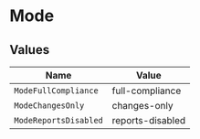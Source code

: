 # Mode


## Values

| Name                  | Value                 |
| --------------------- | --------------------- |
| `ModeFullCompliance`  | full-compliance       |
| `ModeChangesOnly`     | changes-only          |
| `ModeReportsDisabled` | reports-disabled      |
